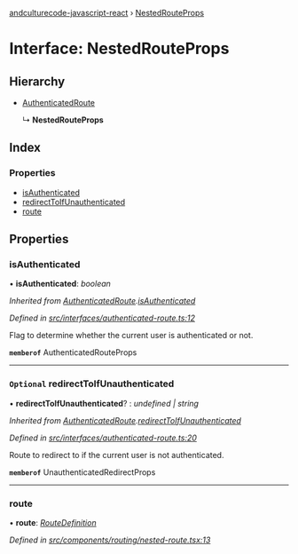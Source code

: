 [andculturecode-javascript-react](../README.md) › [NestedRouteProps](nestedrouteprops.md)

# Interface: NestedRouteProps

## Hierarchy

-   [AuthenticatedRoute](authenticatedroute.md)

    ↳ **NestedRouteProps**

## Index

### Properties

-   [isAuthenticated](nestedrouteprops.md#isauthenticated)
-   [redirectToIfUnauthenticated](nestedrouteprops.md#optional-redirecttoifunauthenticated)
-   [route](nestedrouteprops.md#route)

## Properties

### isAuthenticated

• **isAuthenticated**: _boolean_

_Inherited from [AuthenticatedRoute](authenticatedroute.md).[isAuthenticated](authenticatedroute.md#isauthenticated)_

_Defined in [src/interfaces/authenticated-route.ts:12](https://github.com/AndcultureCode/AndcultureCode.JavaScript.React/blob/1eccb7a/src/interfaces/authenticated-route.ts#L12)_

Flag to determine whether the current user is authenticated or not.

**`memberof`** AuthenticatedRouteProps

---

### `Optional` redirectToIfUnauthenticated

• **redirectToIfUnauthenticated**? : _undefined | string_

_Inherited from [AuthenticatedRoute](authenticatedroute.md).[redirectToIfUnauthenticated](authenticatedroute.md#optional-redirecttoifunauthenticated)_

_Defined in [src/interfaces/authenticated-route.ts:20](https://github.com/AndcultureCode/AndcultureCode.JavaScript.React/blob/1eccb7a/src/interfaces/authenticated-route.ts#L20)_

Route to redirect to if the current user is not authenticated.

**`memberof`** UnauthenticatedRedirectProps

---

### route

• **route**: _[RouteDefinition](routedefinition.md)_

_Defined in [src/components/routing/nested-route.tsx:13](https://github.com/AndcultureCode/AndcultureCode.JavaScript.React/blob/1eccb7a/src/components/routing/nested-route.tsx#L13)_
